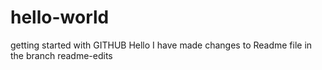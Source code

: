 # hello-world
getting started with GITHUB
Hello
I have made changes to Readme file in the branch
readme-edits
